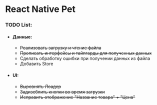# React Native Pet

### TODO List:

- #### Данные:

  - ~~Реализовать загрузку и чтение файла~~
  - ~~Прописать интерфейсы и тайпгарды для полученных данных~~
  - Сделать обработку ошибки при получении данных из файла
  - Добавить Store

- #### UI:
  - ~~Выровнять Лоадер~~
  - ~~Задизеблить кнопки во время загрузки~~
  - ~~Исправить отображение "Название товара" + "Цена"~~
